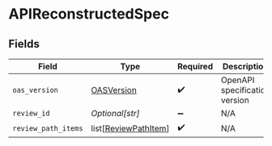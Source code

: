 # APIReconstructedSpec


## Fields

| Field                                                         | Type                                                          | Required                                                      | Description                                                   |
| ------------------------------------------------------------- | ------------------------------------------------------------- | ------------------------------------------------------------- | ------------------------------------------------------------- |
| `oas_version`                                                 | [OASVersion](../../models/shared/oasversion.md)               | :heavy_check_mark:                                            | OpenAPI specification version                                 |
| `review_id`                                                   | *Optional[str]*                                               | :heavy_minus_sign:                                            | N/A                                                           |
| `review_path_items`                                           | list[[ReviewPathItem](../../models/shared/reviewpathitem.md)] | :heavy_check_mark:                                            | N/A                                                           |